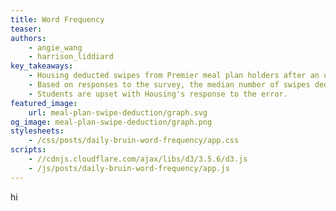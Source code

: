 ```yaml
---
title: Word Frequency
teaser: 
authors:
    - angie_wang
    - harrison_liddiard
key_takeaways:
    - Housing deducted swipes from Premier meal plan holders after an unintentional increase.
    - Based on responses to the survey, the median number of swipes deducted was **21**.
    - Students are upset with Housing's response to the error.
featured_image:
    url: meal-plan-swipe-deduction/graph.svg
og_image: meal-plan-swipe-deduction/graph.png
stylesheets:
    - /css/posts/daily-bruin-word-frequency/app.css
scripts:
    - //cdnjs.cloudflare.com/ajax/libs/d3/3.5.6/d3.js
    - /js/posts/daily-bruin-word-frequency/app.js
---
```

hi